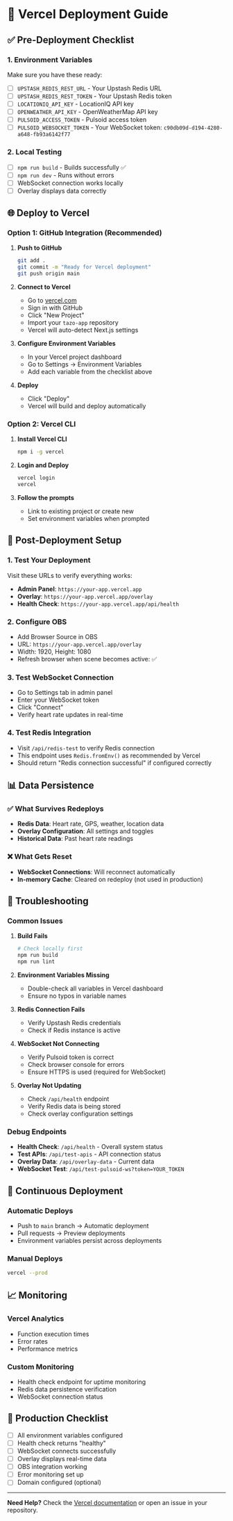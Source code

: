 # 🚀 Vercel Deployment Guide

## ✅ Pre-Deployment Checklist

### 1. **Environment Variables**
Make sure you have these ready:
- [ ] `UPSTASH_REDIS_REST_URL` - Your Upstash Redis URL
- [ ] `UPSTASH_REDIS_REST_TOKEN` - Your Upstash Redis token
- [ ] `LOCATIONIQ_API_KEY` - LocationIQ API key
- [ ] `OPENWEATHER_API_KEY` - OpenWeatherMap API key
- [ ] `PULSOID_ACCESS_TOKEN` - Pulsoid access token
- [ ] `PULSOID_WEBSOCKET_TOKEN` - Your WebSocket token: `c90db09d-d194-4280-a648-fb93a6142f77`

### 2. **Local Testing**
- [ ] `npm run build` - Builds successfully ✅
- [ ] `npm run dev` - Runs without errors
- [ ] WebSocket connection works locally
- [ ] Overlay displays data correctly

## 🌐 Deploy to Vercel

### Option 1: GitHub Integration (Recommended)

1. **Push to GitHub**
   ```bash
   git add .
   git commit -m "Ready for Vercel deployment"
   git push origin main
   ```

2. **Connect to Vercel**
   - Go to [vercel.com](https://vercel.com)
   - Sign in with GitHub
   - Click "New Project"
   - Import your `tazo-app` repository
   - Vercel will auto-detect Next.js settings

3. **Configure Environment Variables**
   - In your Vercel project dashboard
   - Go to Settings → Environment Variables
   - Add each variable from the checklist above

4. **Deploy**
   - Click "Deploy"
   - Vercel will build and deploy automatically

### Option 2: Vercel CLI

1. **Install Vercel CLI**
   ```bash
   npm i -g vercel
   ```

2. **Login and Deploy**
   ```bash
   vercel login
   vercel
   ```

3. **Follow the prompts**
   - Link to existing project or create new
   - Set environment variables when prompted

## 🔧 Post-Deployment Setup

### 1. **Test Your Deployment**
Visit these URLs to verify everything works:

- **Admin Panel**: `https://your-app.vercel.app`
- **Overlay**: `https://your-app.vercel.app/overlay`
- **Health Check**: `https://your-app.vercel.app/api/health`

### 2. **Configure OBS**
- Add Browser Source in OBS
- URL: `https://your-app.vercel.app/overlay`
- Width: 1920, Height: 1080
- Refresh browser when scene becomes active: ✅

### 3. **Test WebSocket Connection**
- Go to Settings tab in admin panel
- Enter your WebSocket token
- Click "Connect"
- Verify heart rate updates in real-time

### 4. **Test Redis Integration**
- Visit `/api/redis-test` to verify Redis connection
- This endpoint uses `Redis.fromEnv()` as recommended by Vercel
- Should return "Redis connection successful" if configured correctly

## 📊 Data Persistence

### ✅ What Survives Redeploys
- **Redis Data**: Heart rate, GPS, weather, location data
- **Overlay Configuration**: All settings and toggles
- **Historical Data**: Past heart rate readings

### ❌ What Gets Reset
- **WebSocket Connections**: Will reconnect automatically
- **In-memory Cache**: Cleared on redeploy (not used in production)

## 🚨 Troubleshooting

### Common Issues

1. **Build Fails**
   ```bash
   # Check locally first
   npm run build
   npm run lint
   ```

2. **Environment Variables Missing**
   - Double-check all variables in Vercel dashboard
   - Ensure no typos in variable names

3. **Redis Connection Fails**
   - Verify Upstash Redis credentials
   - Check if Redis instance is active

4. **WebSocket Not Connecting**
   - Verify Pulsoid token is correct
   - Check browser console for errors
   - Ensure HTTPS is used (required for WebSocket)

5. **Overlay Not Updating**
   - Check `/api/health` endpoint
   - Verify Redis data is being stored
   - Check overlay configuration settings

### Debug Endpoints

- **Health Check**: `/api/health` - Overall system status
- **Test APIs**: `/api/test-apis` - API connection status
- **Overlay Data**: `/api/overlay-data` - Current data
- **WebSocket Test**: `/api/test-pulsoid-ws?token=YOUR_TOKEN`

## 🔄 Continuous Deployment

### Automatic Deploys
- Push to `main` branch → Automatic deployment
- Pull requests → Preview deployments
- Environment variables persist across deployments

### Manual Deploys
```bash
vercel --prod
```

## 📈 Monitoring

### Vercel Analytics
- Function execution times
- Error rates
- Performance metrics

### Custom Monitoring
- Health check endpoint for uptime monitoring
- Redis data persistence verification
- WebSocket connection status

## 🎯 Production Checklist

- [ ] All environment variables configured
- [ ] Health check returns "healthy"
- [ ] WebSocket connects successfully
- [ ] Overlay displays real-time data
- [ ] OBS integration working
- [ ] Error monitoring set up
- [ ] Domain configured (optional)

---

**Need Help?** Check the [Vercel documentation](https://vercel.com/docs) or open an issue in your repository. 